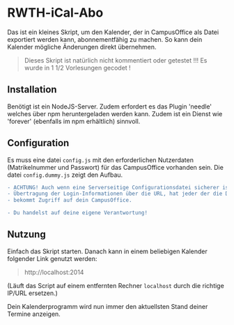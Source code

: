 # RWTH-iCal-Abo

Das ist ein kleines Skript, um den Kalender, der in CampusOffice als Datei exportiert werden kann, abonnementfähig zu machen. So kann dein Kalender mögliche Änderungen direkt übernehmen.

> Dieses Skript ist natürlich nicht kommentiert oder getestet !!! Es wurde in 1 1/2 Vorlesungen gecodet !

## Installation

Benötigt ist ein NodeJS-Server. Zudem erfordert es das Plugin 'needle' welches über npm heruntergeladen werden kann. Zudem ist ein Dienst wie 'forever' (ebenfalls im npm erhältlich) sinnvoll.

## Configuration

Es muss eine datei ```config.js``` mit den erforderlichen Nutzerdaten (Matrikelnummer und Passwort) für das CampusOffice vorhanden sein. Die datei ```config.dummy.js``` zeigt den Aufbau.


```diff
- ACHTUNG! Auch wenn eine Serverseitige Configurationsdatei sicherer ist, als eine unverschlüsselte
- Übertragung der Login-Informationen über die URL, hat jeder der die Datei config.js in die Finger
- bekommt Zugriff auf dein CampusOffice.

- Du handelst auf deine eigene Verantwortung!
```

## Nutzung

Einfach das Skript starten. Danach kann in einem beliebigen Kalender folgender Link genutzt werden:

> ht<span></span>tp://localhost:2014

(Läuft das Script auf einem entfernten Rechner ```localhost``` durch die richtige IP/URL ersetzen.)

Dein Kalenderprogramm wird nun immer den aktuellsten Stand deiner Termine anzeigen.
